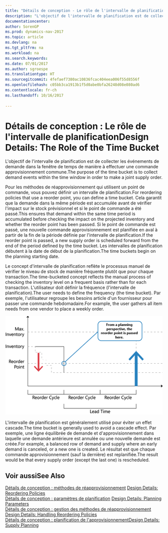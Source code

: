 ```yaml
---
title: "Détails de conception - Le rôle de l'intervalle de planification"
description: "L'objectif de l'intervalle de planification est de collecter les événements de demande dans la fenêtre de temps de manière à effectuer une commande approvisionnement commune."
documentationcenter: 
author: SorenGP
ms.prod: dynamics-nav-2017
ms.topic: article
ms.devlang: na
ms.tgt_pltfrm: na
ms.workload: na
ms.search.keywords: 
ms.date: 07/01/2017
ms.author: sgroespe
ms.translationtype: HT
ms.sourcegitcommit: 4fefaef7380ac10836fcac404eea006f55d8556f
ms.openlocfilehash: c05bb3ca1913b1f5d0abe0bfa26248d08e080ad6
ms.contentlocale: fr-ch
ms.lasthandoff: 10/16/2017

---
```

# <a name="design-details-the-role-of-the-time-bucket"></a><span data-ttu-id="589b3-103">Détails de conception : Le rôle de l'intervalle de planification</span><span class="sxs-lookup"><span data-stu-id="589b3-103">Design Details: The Role of the Time Bucket</span></span>
<span data-ttu-id="589b3-104">L'objectif de l'intervalle de planification est de collecter les événements de demande dans la fenêtre de temps de manière à effectuer une commande approvisionnement commune.</span><span class="sxs-lookup"><span data-stu-id="589b3-104">The purpose of the time bucket is to collect demand events within the time window in order to make a joint supply order.</span></span>  
  
 <span data-ttu-id="589b3-105">Pour les méthodes de réapprovisionnement qui utilisent un point de commande, vous pouvez définir un intervalle de planification.</span><span class="sxs-lookup"><span data-stu-id="589b3-105">For reordering policies that use a reorder point, you can define a time bucket.</span></span> <span data-ttu-id="589b3-106">Cela garantit que la demande dans la même période est accumulée avant de vérifier l'impact sur le stock prévisionnel et si le point de commande a été passé.</span><span class="sxs-lookup"><span data-stu-id="589b3-106">This ensures that demand within the same time period is accumulated before checking the impact on the projected inventory and whether the reorder point has been passed.</span></span> <span data-ttu-id="589b3-107">Si le point de commande est passé, une nouvelle commande approvisionnement est planifiée en aval à partir de la fin de la période définie par l'intervalle de planification.</span><span class="sxs-lookup"><span data-stu-id="589b3-107">If the reorder point is passed, a new supply order is scheduled forward from the end of the period defined by the time bucket.</span></span> <span data-ttu-id="589b3-108">Les intervalles de planification débutent à la date de début de la planification.</span><span class="sxs-lookup"><span data-stu-id="589b3-108">The time buckets begin on the planning starting date.</span></span>  
  
 <span data-ttu-id="589b3-109">Le concept d'intervalle de planification reflète le processus manuel de vérifier le niveau de stock de manière fréquente plutôt que pour chaque transaction.</span><span class="sxs-lookup"><span data-stu-id="589b3-109">The time-bucketed concept reflects the manual process of checking the inventory level on a frequent basis rather than for each transaction.</span></span> <span data-ttu-id="589b3-110">L'utilisateur doit définir la fréquence (l'intervalle de planification).</span><span class="sxs-lookup"><span data-stu-id="589b3-110">The user needs to define the frequency (the time bucket).</span></span> <span data-ttu-id="589b3-111">Par exemple, l'utilisateur regroupe les besoins article d'un fournisseur pour passer une commande hebdomadaire.</span><span class="sxs-lookup"><span data-stu-id="589b3-111">For example, the user gathers all item needs from one vendor to place a weekly order.</span></span>  
  
 ![](media/nav_app_supply_planning_2_reorder_cycle.png "NAV_APP_supply_planning_2_reorder_cycle")  
  
 <span data-ttu-id="589b3-112">L'intervalle de planification est généralement utilisé pour éviter un effet cascade.</span><span class="sxs-lookup"><span data-stu-id="589b3-112">The time bucket is generally used to avoid a cascade effect.</span></span> <span data-ttu-id="589b3-113">Par exemple, une ligne équilibrée de demande et d'approvisionnement dans laquelle une demande antérieure est annulée ou une nouvelle demande est créée.</span><span class="sxs-lookup"><span data-stu-id="589b3-113">For example, a balanced row of demand and supply where an early demand is canceled, or a new one is created.</span></span> <span data-ttu-id="589b3-114">Le résultat est que chaque commande approvisionnement (sauf la dernière) est replanifiée.</span><span class="sxs-lookup"><span data-stu-id="589b3-114">The result would be that every supply order (except the last one) is rescheduled.</span></span>  
  
## <a name="see-also"></a><span data-ttu-id="589b3-115">Voir aussi</span><span class="sxs-lookup"><span data-stu-id="589b3-115">See Also</span></span>  
 <span data-ttu-id="589b3-116">[Détails de conception : méthodes de réapprovisionnement](design-details-reordering-policies.md) </span><span class="sxs-lookup"><span data-stu-id="589b3-116">[Design Details: Reordering Policies](design-details-reordering-policies.md) </span></span>  
 <span data-ttu-id="589b3-117">[Détails de conception : paramètres de planification](design-details-planning-parameters.md) </span><span class="sxs-lookup"><span data-stu-id="589b3-117">[Design Details: Planning Parameters](design-details-planning-parameters.md) </span></span>  
 <span data-ttu-id="589b3-118">[Détails de conception : gestion des méthodes de réapprovisionnement](design-details-handling-reordering-policies.md) </span><span class="sxs-lookup"><span data-stu-id="589b3-118">[Design Details: Handling Reordering Policies](design-details-handling-reordering-policies.md) </span></span>  
 [<span data-ttu-id="589b3-119">Détails de conception : planification de l'approvisionnement</span><span class="sxs-lookup"><span data-stu-id="589b3-119">Design Details: Supply Planning</span></span>](design-details-supply-planning.md)
